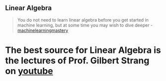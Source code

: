 ## Linear Algebra

> You do not need to learn linear algebra before you get started in machine learning, but at some time you may wish to dive deeper - [machinelearningmastery](https://machinelearningmastery.com/linear-algebra-machine-learning/)

# The best source for Linear Algebra is the lectures of Prof. Gilbert Strang on [youtube](https://www.youtube.com/watch?v=QVKj3LADCnA&list=PL49CF3715CB9EF31D)


